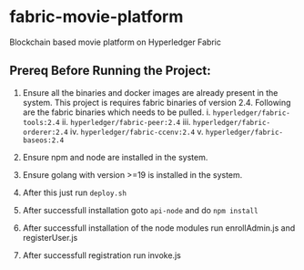 # fabric-movie-platform
Blockchain based movie platform on Hyperledger Fabric

## Prereq Before Running the Project:

1. Ensure all the binaries and docker images are already present in the system. This project is requires fabric binaries of version 2.4. Following are the fabric binaries which needs to be pulled.
    i. `hyperledger/fabric-tools:2.4`
    ii. `hyperledger/fabric-peer:2.4`
    iii. `hyperledger/fabric-orderer:2.4`
    iv. `hyperledger/fabric-ccenv:2.4`
    v. `hyperledger/fabric-baseos:2.4`
    
2. Ensure npm and node are installed in the system.
3. Ensure golang with version >=19 is installed in the system.
4. After this just run `deploy.sh`
5. After successfull installation goto `api-node` and do `npm install`
6. After successfull installation of the node modules run enrollAdmin.js and registerUser.js
7. After successfull registration run invoke.js

##
